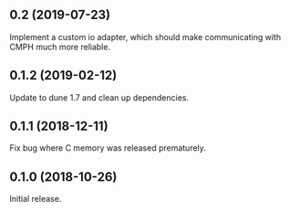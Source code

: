 ## 0.2 (2019-07-23)

Implement a custom io adapter, which should make communicating with CMPH much
more reliable.

## 0.1.2 (2019-02-12)

Update to dune 1.7 and clean up dependencies.

## 0.1.1 (2018-12-11)

Fix bug where C memory was released prematurely.

## 0.1.0 (2018-10-26)

Initial release.

